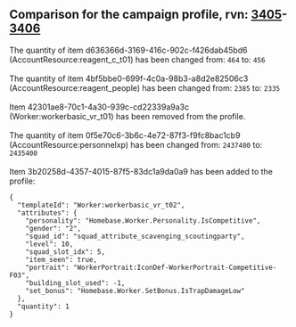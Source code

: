 ## Comparison for the campaign profile, rvn: [3405](https://github.com/PRO100KatYT/FortniteProfileRevisions/tree/main/profiles/campaign/3405%20campaign.json)-[3406](https://github.com/PRO100KatYT/FortniteProfileRevisions/tree/main/profiles/campaign/3406%20campaign.json)

The quantity of item d636366d-3169-416c-902c-f426dab45bd6 (AccountResource:reagent_c_t01) has been changed from: `464` to: `456`
<br><br>
The quantity of item 4bf5bbe0-699f-4c0a-98b3-a8d2e82506c3 (AccountResource:reagent_people) has been changed from: `2385` to: `2335`
<br><br>
Item 42301ae8-70c1-4a30-939c-cd22339a9a3c (Worker:workerbasic_vr_t01) has been removed from the profile.
<br><br>
The quantity of item 0f5e70c6-3b6c-4e72-87f3-f9fc8bac1cb9 (AccountResource:personnelxp) has been changed from: `2437400` to: `2435400`
<br><br>
Item 3b20258d-4357-4015-87f5-83dc1a9da0a9 has been added to the profile:

```
{
  "templateId": "Worker:workerbasic_vr_t02",
  "attributes": {
    "personality": "Homebase.Worker.Personality.IsCompetitive",
    "gender": "2",
    "squad_id": "squad_attribute_scavenging_scoutingparty",
    "level": 10,
    "squad_slot_idx": 5,
    "item_seen": true,
    "portrait": "WorkerPortrait:IconDef-WorkerPortrait-Competitive-F03",
    "building_slot_used": -1,
    "set_bonus": "Homebase.Worker.SetBonus.IsTrapDamageLow"
  },
  "quantity": 1
}
```

<br><br>
